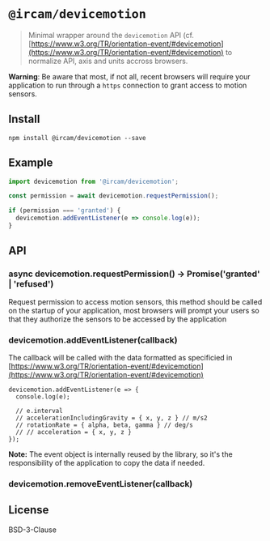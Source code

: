 # `@ircam/devicemotion`

> Minimal wrapper around the `devicemotion` API (cf. [https://www.w3.org/TR/orientation-event/#devicemotion](https://www.w3.org/TR/orientation-event/#devicemotion) to normalize API, axis and units accross browsers.

**Warning**: Be aware that most, if not all, recent browsers will require your application to run through a `https` connection to grant access to motion sensors.

## Install

```
npm install @ircam/devicemotion --save
```

## Example

```js
import devicemotion from '@ircam/devicemotion';

const permission = await devicemotion.requestPermission();

if (permission === 'granted') {
  devicemotion.addEventListener(e => console.log(e));
}
```

## API

### async devicemotion.requestPermission() -> Promise('granted' | 'refused')

Request permission to access motion sensors, this method should be called on the startup of your application, most browsers will prompt your users so that they authorize the sensors to be accessed by the application

### devicemotion.addEventListener(callback)

The callback will be called with the data formatted as specificied in [https://www.w3.org/TR/orientation-event/#devicemotion](https://www.w3.org/TR/orientation-event/#devicemotion)

```
devicemotion.addEventListener(e => {
  console.log(e);

  // e.interval
  // accelerationIncludingGravity = { x, y, z } // m/s2
  // rotationRate = { alpha, beta, gamma } // deg/s
  // // acceleration = { x, y, z }
});
```

**Note:** The event object is internally reused by the library, so it's the responsibility of the application to copy the data if needed.

### devicemotion.removeEventListener(callback)

## License

BSD-3-Clause
